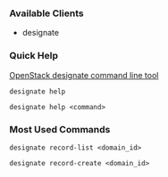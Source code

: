 ### Available Clients
  * designate

### Quick Help
[OpenStack designate command line tool](http://docs.openstack.org/developer/python-designateclient)

`designate help`

`designate help <command>`

### Most Used Commands
`designate record-list <domain_id> `

`designate record-create <domain_id> `
